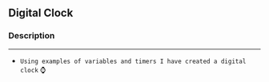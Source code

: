 <!-- HEADINGS -->

## Digital Clock

### Description
---
- `Using examples of variables and timers I have created a digital clock` :watch: